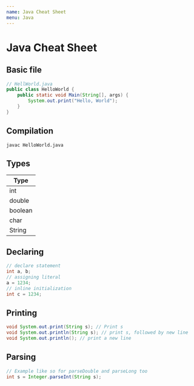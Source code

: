 ```yaml
---
name: Java Cheat Sheet
menu: Java
---
```


# Java Cheat Sheet

## Basic file

```java
// HellWorld.java
public class HelloWorld {
    public static void Main(String[], args) {
        System.out.print("Hello, World");
    }
}
```

## Compilation

```shell
javac HelloWorld.java
```

## Types

| Type    |
| ------- |
| int     |
| double  |
| boolean |
| char    |
| String  |

## Declaring

```java
// declare statement
int a, b;
// assigning literal
a = 1234;
// inline initialization
int c = 1234;
```

## Printing

```java
void System.out.print(String s); // Print s
void System.out.println(String s); // print s, followed by new line
void System.out.println(); // print a new line
```

## Parsing

```java
// Example like so for parseDouble and parseLong too
int s = Integer.parseInt(String s);
```
